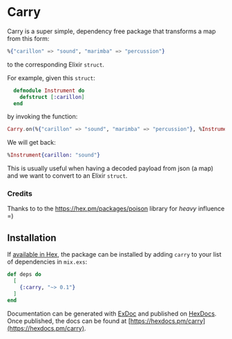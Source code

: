# Carry

Carry is a super simple, dependency free package that transforms a map from this
form:

```elixir
%{"carillon" => "sound", "marimba" => "percussion"}
```

to the corresponding Elixir `struct`.

For example, given this `struct`:

```elixir
  defmodule Instrument do
    defstruct [:carillon]
  end
```

by invoking the function:

```elixir
Carry.on(%{"carillon" => "sound", "marimba" => "percussion"}, %Instrument{})
```

We will get back:

```elixir
%Instrument{carillon: "sound"}
```

This is usually useful when having a decoded payload from json (a map) and
we want to convert to an Elixir `struct`.

### Credits

Thanks to to the https://hex.pm/packages/poison library for *heavy* influence =)

## Installation

If [available in Hex](https://hex.pm/docs/publish), the package can be installed
by adding `carry` to your list of dependencies in `mix.exs`:

```elixir
def deps do
  [
    {:carry, "~> 0.1"}
  ]
end
```

Documentation can be generated with [ExDoc](https://github.com/elixir-lang/ex_doc)
and published on [HexDocs](https://hexdocs.pm). Once published, the docs can
be found at [https://hexdocs.pm/carry](https://hexdocs.pm/carry).

